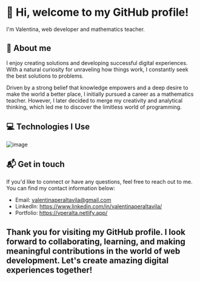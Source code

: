 #  👋 Hi, welcome to my GitHub profile!
I'm Valentina, web developer and mathematics teacher.

##  👀 About me
I enjoy creating solutions and developing successful digital experiences. With a natural curiosity for unraveling how things work, I constantly seek the best solutions to problems.

Driven by a strong belief that knowledge empowers and a deep desire to make the world a better place, I initially pursued a career as a mathematics teacher. However, I later decided to merge my creativity and analytical thinking, which led me to discover the limitless world of programming.

## 💻 Technologies I Use

![image](https://github.com/Valentina-Peralta/Valentina-Peralta/assets/125395224/f5dce256-9cc7-4a6e-a37c-9775a3a3e33a)

## 📬 Get in touch
If you'd like to connect or have any questions, feel free to reach out to me. You can find my contact information below:

- Email: valentinaperaltavila@gmail.com
- LinkedIn: https://www.linkedin.com/in/valentinaperaltavila/
- Portfolio: https://vperalta.netlify.app/

## Thank you for visiting my GitHub profile. I look forward to collaborating, learning, and making meaningful contributions in the world of web development. Let's create amazing digital experiences together!







<!---
Valentina-Peralta/Valentina-Peralta is a ✨ special ✨ repository because its `README.md` (this file) appears on your GitHub profile.
You can click the Preview link to take a look at your changes.
--->
